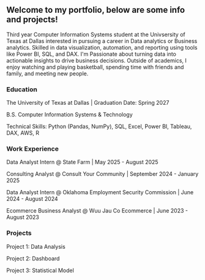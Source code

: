 ## Welcome to my portfolio, below are some info and projects!
Third year Computer Information Systems student at the Univsersity of Texas at Dallas interested in pursuing a career in Data analytics or Business analytics. Skilled in data visualization, automation, and reporting using tools like Power BI, SQL, and DAX. I'm Passionate about turning data into actionable insights to drive business decisions. Outside of academics, I enjoy watching and playing basketball, spending time with friends and family, and meeting new people.


### Education
The University of Texas at Dallas | Graduation Date: Spring 2027

B.S. Computer Information Systems & Technology

Technical Skills: Python (Pandas, NumPy), SQL, Excel, Power BI, Tableau, DAX, AWS, R



### Work Experience

Data Analyst Intern @ State Farm | May 2025 - August 2025

Consulting Analyst @ Consult Your Community | September 2024 - January 2025

Data Analyst Intern @ Oklahoma Employment Security Commission | June 2024 - August 2024

Ecommerce Business Analyst @ Wuu Jau Co Ecommerce | June 2023 - August 2023


### Projects
Project 1: Data Analysis

Project 2: Dashboard

Project 3: Statistical Model
